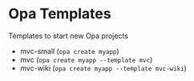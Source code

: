 Opa Templates
=============

Templates to start new Opa projects

- mvc-small (`opa create myapp`)
- mvc (`opa create myapp --template mvc`)
- mvc-wiki (`opa create myapp --template mvc-wiki`)